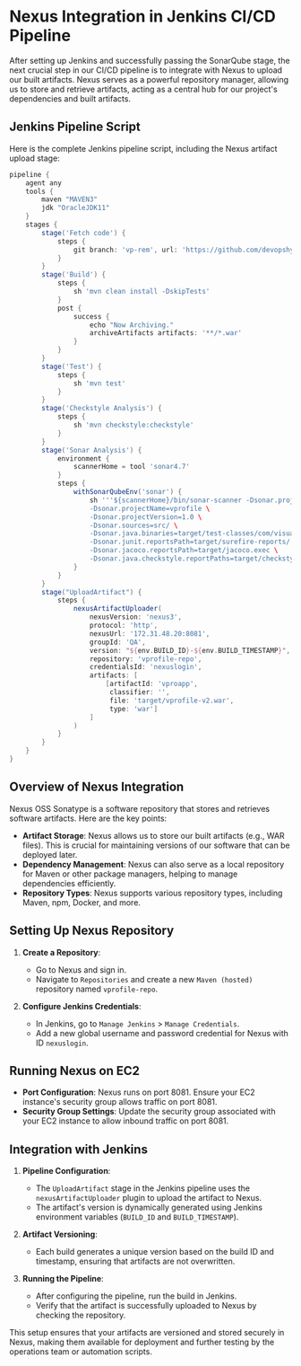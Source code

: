 
# Nexus Integration in Jenkins CI/CD Pipeline

After setting up Jenkins and successfully passing the SonarQube stage, the next crucial step in our CI/CD pipeline is to integrate with Nexus to upload our built artifacts. Nexus serves as a powerful repository manager, allowing us to store and retrieve artifacts, acting as a central hub for our project's dependencies and built artifacts.

## Jenkins Pipeline Script

Here is the complete Jenkins pipeline script, including the Nexus artifact upload stage:

```groovy
pipeline {
    agent any
    tools {
        maven "MAVEN3"
        jdk "OracleJDK11"
    }
    stages {
        stage('Fetch code') {
            steps {
                git branch: 'vp-rem', url: 'https://github.com/devopshydclub/vprofile-repo.git'
            }
        }
        stage('Build') {
            steps {
                sh 'mvn clean install -DskipTests'
            }
            post {
                success {
                    echo "Now Archiving."
                    archiveArtifacts artifacts: '**/*.war'
                }
            }
        }
        stage('Test') {
            steps {
                sh 'mvn test'
            }
        }
        stage('Checkstyle Analysis') {
            steps {
                sh 'mvn checkstyle:checkstyle'
            }
        }
        stage('Sonar Analysis') {
            environment {
                scannerHome = tool 'sonar4.7'
            }
            steps {
                withSonarQubeEnv('sonar') {
                    sh '''${scannerHome}/bin/sonar-scanner -Dsonar.projectKey=vprofile \
                    -Dsonar.projectName=vprofile \
                    -Dsonar.projectVersion=1.0 \
                    -Dsonar.sources=src/ \
                    -Dsonar.java.binaries=target/test-classes/com/visualpathit/account/controllerTest/ \
                    -Dsonar.junit.reportsPath=target/surefire-reports/ \
                    -Dsonar.jacoco.reportsPath=target/jacoco.exec \
                    -Dsonar.java.checkstyle.reportPaths=target/checkstyle-result.xml'''
                }
            }
        }
        stage("UploadArtifact") {
            steps {
                nexusArtifactUploader(
                    nexusVersion: 'nexus3',
                    protocol: 'http',
                    nexusUrl: '172.31.48.20:8081',
                    groupId: 'QA',
                    version: "${env.BUILD_ID}-${env.BUILD_TIMESTAMP}",
                    repository: 'vprofile-repo',
                    credentialsId: 'nexuslogin',
                    artifacts: [
                        [artifactId: 'vproapp',
                         classifier: '',
                         file: 'target/vprofile-v2.war',
                         type: 'war']
                    ]
                )
            }
        }
    }
}
```

## Overview of Nexus Integration

Nexus OSS Sonatype is a software repository that stores and retrieves software artifacts. Here are the key points:

- **Artifact Storage**: Nexus allows us to store our built artifacts (e.g., WAR files). This is crucial for maintaining versions of our software that can be deployed later.
- **Dependency Management**: Nexus can also serve as a local repository for Maven or other package managers, helping to manage dependencies efficiently.
- **Repository Types**: Nexus supports various repository types, including Maven, npm, Docker, and more.

## Setting Up Nexus Repository

1. **Create a Repository**:
   - Go to Nexus and sign in.
   - Navigate to `Repositories` and create a new `Maven (hosted)` repository named `vprofile-repo`.

2. **Configure Jenkins Credentials**:
   - In Jenkins, go to `Manage Jenkins` > `Manage Credentials`.
   - Add a new global username and password credential for Nexus with ID `nexuslogin`.

## Running Nexus on EC2

- **Port Configuration**: Nexus runs on port 8081. Ensure your EC2 instance's security group allows traffic on port 8081.
- **Security Group Settings**: Update the security group associated with your EC2 instance to allow inbound traffic on port 8081.

## Integration with Jenkins

1. **Pipeline Configuration**:
   - The `UploadArtifact` stage in the Jenkins pipeline uses the `nexusArtifactUploader` plugin to upload the artifact to Nexus.
   - The artifact's version is dynamically generated using Jenkins environment variables (`BUILD_ID` and `BUILD_TIMESTAMP`).

2. **Artifact Versioning**:
   - Each build generates a unique version based on the build ID and timestamp, ensuring that artifacts are not overwritten.

3. **Running the Pipeline**:
   - After configuring the pipeline, run the build in Jenkins.
   - Verify that the artifact is successfully uploaded to Nexus by checking the repository.

This setup ensures that your artifacts are versioned and stored securely in Nexus, making them available for deployment and further testing by the operations team or automation scripts.
